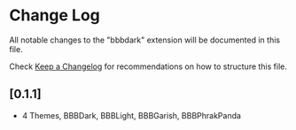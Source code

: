 # Change Log

All notable changes to the "bbbdark" extension will be documented in this file.

Check [Keep a Changelog](http://keepachangelog.com/) for recommendations on how to structure this file.

## [0.1.1]

- 4 Themes, BBBDark, BBBLight, BBBGarish, BBBPhrakPanda 
